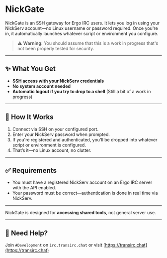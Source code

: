 # NickGate

NickGate is an SSH gateway for Ergo IRC users. It lets you log in using your NickServ account—no Linux username or password required. Once you're in, it automatically launches whatever script or environment you configure.

> ⚠️ **Warning:** You should assume that this is a work in progress that's not been properly tested for security.

---

## ✨ What You Get

- **SSH access with your NickServ credentials**
- **No system account needed**
- **Automatic logout if you try to drop to a shell** (Still a bit of a work in progress)

---

## 🔐 How It Works

1. Connect via SSH on your configured port.
2. Enter your NickServ password when prompted.
3. If you're registered and authenticated, you'll be dropped into whatever script or environment is configured.
4. That’s it—no Linux account, no clutter.

---

## ✅ Requirements

- You must have a registered NickServ account on an Ergo IRC server with the API enabled.
- Your password must be correct—authentication is done in real time via NickServ.

---

NickGate is designed for **accessing shared tools**, not general server use.

---

## 💬 Need Help?

Join `#Development` on `irc.transirc.chat` or visit [https://transirc.chat](https://transirc.chat)
